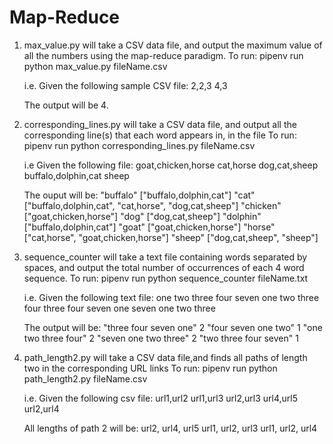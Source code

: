 # Map-Reduce
1. max_value.py will take a CSV data file, and output the maximum value of all the numbers using the map-reduce paradigm.
To run: pipenv run python max_value.py fileName.csv

      i.e. Given the following sample CSV file:
      2,2,3
      4,3
      
      The output will be 4.

2. corresponding_lines.py will take a CSV data file, and output all the corresponding line(s) that each word appears in, in the file 
To run: pipenv run python corresponding_lines.py fileName.csv

      i.e Given the following file:
      goat,chicken,horse
      cat,horse
      dog,cat,sheep
      buffalo,dolphin,cat
      sheep 

      The ouput will be:
      "buffalo" ["buffalo,dolphin,cat"]
      "cat" ["buffalo,dolphin,cat", "cat,horse", "dog,cat,sheep"]
      "chicken" ["goat,chicken,horse"]
      "dog" ["dog,cat,sheep"]
      "dolphin" ["buffalo,dolphin,cat"]
      "goat" ["goat,chicken,horse"]
      "horse" ["cat,horse", "goat,chicken,horse"]
      "sheep" ["dog,cat,sheep", "sheep"] 

3. sequence_counter will take a text file containing words separated by spaces, and output the total number of occurrences of each 4 word sequence.
To run: pipenv run python sequence_counter fileName.txt

      i.e. Given the following text file:
      one two three four seven one two three four
      three four seven one
      seven one two three
      
      The output will be:
      "three four seven one" 2
      "four seven one two" 1
      "one two three four" 2
      "seven one two three" 2
      "two three four seven" 1

      

4. path_length2.py will take a CSV data file,and finds all paths of length two in the corresponding URL links
To run: pipenv run python path_length2.py fileName.csv
      
      i.e. Given the following csv file:
      url1,url2
      url1,url3
      url2,url3
      url4,url5
      url2,url4
      
      All lengths of path 2 will be:
      url2, url4, url5
      url1, url2, url3
      url1, url2, url4

